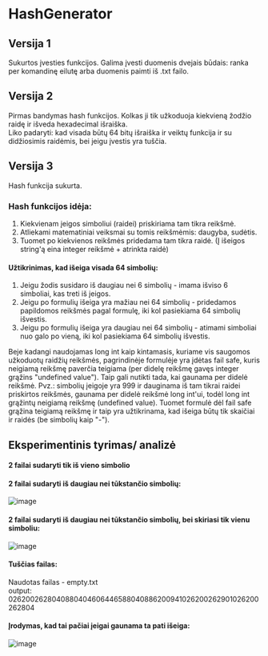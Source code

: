 # HashGenerator  
  
## Versija 1  
Sukurtos įvesties funkcijos. Galima įvesti duomenis dvejais būdais: ranka per komandinę eilutę arba duomenis paimti iš .txt failo.
  
## Versija 2  
Pirmas bandymas hash funkcijos. Kolkas ji tik užkoduoja kiekvieną žodžio raidę ir išveda hexadecimal išraiška.   
Liko padaryti: kad visada būtų 64 bitų išraiška ir veiktų funkcija ir su didžiosimis raidėmis, bei jeigu įvestis yra tuščia.  
  
## Versija 3  
Hash funkcija sukurta.  
### Hash funkcijos idėja:  
1. Kiekvienam įeigos simboliui (raidei) priskiriama tam tikra reikšmė.  
2. Atliekami matematiniai veiksmai su tomis reikšmėmis: daugyba, sudėtis.  
3. Tuomet po kiekvienos reikšmės pridedama tam tikra raidė. (Į išeigos string'ą eina integer reikšmė + atrinkta raidė)  
#### Užtikrinimas, kad išeiga visada 64 simbolių:  
1. Jeigu žodis susidaro iš daugiau nei 6 simbolių - imama išviso 6 simboliai, kas treti iš įeigos.  
2. Jeigu po formulių išeiga yra mažiau nei 64 simbolių - pridedamos papildomos reikšmės pagal formulę, iki kol pasiekiama 64 simbolių išvestis.  
3. Jeigu po formulių išeiga yra daugiau nei 64 simbolių - atimami simboliai nuo galo po vieną, iki kol pasiekiama 64 simbolių išvestis.  
  
Beje kadangi naudojamas long int kaip kintamasis, kuriame vis saugomos užkoduotų raidžių reikšmės, pagrindinėje formulėje yra įdėtas fail safe, kuris neigiamą reikšmę paverčia teigiama (per didelę reikšmę gavęs integer grąžins "undefined value"). Taip gali nutikti tada, kai gaunama per didelė reikšmė. Pvz.: simbolių įeigoje yra 999  ir dauginama iš tam tikrai raidei priskirtos reikšmės, gaunama per didelė reikšmė long int'ui, todėl long int grąžintų neigiamą reikšmę (undefined value). Tuomet formulė dėl fail safe grąžina teigiamą reikšmę ir taip yra užtikrinama, kad išeiga būtų tik skaičiai ir raidės (be simbolių kaip "-").  
## Eksperimentinis tyrimas/ analizė  
  
#### 2 failai sudaryti tik iš vieno simbolio  
#### 2 failai sudaryti iš daugiau nei tūkstančio simbolių:
![image](https://user-images.githubusercontent.com/79039786/135495564-d4b465b7-f2c6-4112-9403-4140f549fd0a.png)   
#### 2 failai sudaryti iš daugiau nei tūkstančio simbolių, bei skiriasi tik vienu simboliu:  
![image](https://user-images.githubusercontent.com/79039786/135495778-b1db23dc-ce46-4b05-9b6b-5b0a1a39a4ac.png)  
#### Tuščias failas:  
Naudotas failas - empty.txt  
output: 0262002628040880404606446588040886200941026200262901026200262804  
#### Įrodymas, kad tai pačiai įeigai gaunama ta pati išeiga:  
![image](https://user-images.githubusercontent.com/79039786/135496827-59a24594-8f53-49e3-99f6-33b704782fb5.png)




